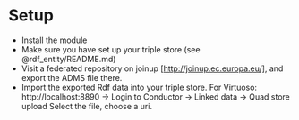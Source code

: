 # Setup
- Install the module
- Make sure you have set up your triple store (see @rdf_entity/README.md)
- Visit a federated repository on joinup [http://joinup.ec.europa.eu/], and export the ADMS file there.
- Import the exported Rdf data into your triple store.
  For Virtuoso: http://localhost:8890 -> Login to Conductor -> Linked data -> Quad store upload
  Select the file, choose a uri.
  